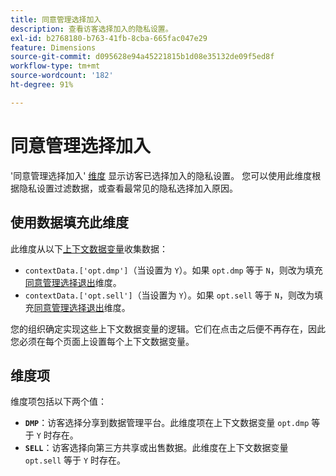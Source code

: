 ```yaml
---
title: 同意管理选择加入
description: 查看访客选择加入的隐私设置。
exl-id: b2768180-b763-41fb-8cba-665fac047e29
feature: Dimensions
source-git-commit: d095628e94a45221815b1d08e35132de09f5ed8f
workflow-type: tm+mt
source-wordcount: '182'
ht-degree: 91%

---
```


# 同意管理选择加入

&#39;同意管理选择加入&#39; [维度](overview.md) 显示访客已选择加入的隐私设置。 您可以使用此维度根据隐私设置过滤数据，或查看最常见的隐私选择加入原因。

## 使用数据填充此维度

此维度从以下[上下文数据变量](/help/implement/vars/page-vars/contextdata.md)收集数据：

* `contextData.['opt.dmp']`（当设置为 `Y`）。如果 `opt.dmp` 等于 `N`，则改为填充[同意管理选择退出](cm-opt-out.md)维度。
* `contextData.['opt.sell']`（当设置为 `Y`）。如果 `opt.sell` 等于 `N`，则改为填充[同意管理选择退出](cm-opt-out.md)维度。

您的组织确定实现这些上下文数据变量的逻辑。它们在点击之后便不再存在，因此您必须在每个页面上设置每个上下文数据变量。

## 维度项

维度项包括以下两个值：

* **`DMP`**：访客选择分享到数据管理平台。此维度项在上下文数据变量 `opt.dmp` 等于 `Y` 时存在。
* **`SELL`**：访客选择向第三方共享或出售数据。此维度在上下文数据变量 `opt.sell` 等于 `Y` 时存在。
